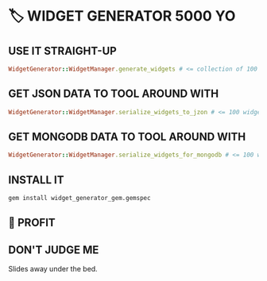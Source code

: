 # 🏷 WIDGET GENERATOR 5000 YO


## USE IT STRAIGHT-UP

````ruby
WidgetGenerator::WidgetManager.generate_widgets # <= collection of 100 widgets!
````

## GET JSON DATA TO TOOL AROUND WITH

````ruby
WidgetGenerator::WidgetManager.serialize_widgets_to_jzon # <= 100 widgets serializes to json!
````

## GET MONGODB DATA TO TOOL AROUND WITH

````ruby
WidgetGenerator::WidgetManager.serialize_widgets_for_mongodb # <= 100 widgets serialized for MongoDB!
````

## INSTALL IT

````bash
gem install widget_generator_gem.gemspec
````

## 🤑 PROFIT

## DON'T JUDGE ME

Slides away under the bed.